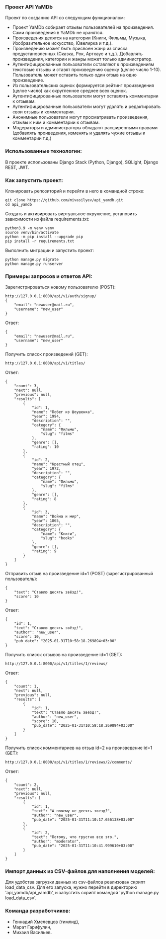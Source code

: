 ### Проект API YaMDb

Проект по созданию API со следующим функционалом:

- Проект YaMDb собирает отзывы пользователей на произведения. Сами произведения в YaMDb не хранятся.
- Произведения делятся на категории (Книги, Фильмы, Музыка, Изобразительное искусство, Ювелирка и т.д.).
- Произведению может быть присвоен жанр из списка предустановленных (Сказка, Рок, Артхаус и т.д.). Добавлять произведения, категории и жанры может только администратор.
- Аутентифицированные пользователи оставляют к произведениям текстовые отзывы и ставят произведению оценку (целое число 1-10). Пользователь может оставить только один отзыв на одно произведение.
- Из пользовательских оценок формируется рейтинг произведения (целое число) как округленное среднее всех оценок.
- Аутентифицированные пользователи могут оставлять комментарии к отзывам.
- Аутентифицированные пользователи могут удалять и редактировать свои отзывы и комментарии.
- Анонимные пользователи могут просматривать произведения, отзывы к ним и комментарии к отзывам.
- Модераторы и администраторы обладают расширенными правами (добавлять проиведения, изменять и удалять чужие отзывы и комментарии т.д.)

### Использованные технологии:

В проекте использованы Django Stack (Python, Django), SQLight, Django REST, JWT.

### Как запустить проект:

Клонировать репозиторий и перейти в него в командной строке:

```
git clone https://github.com/mivasilyev/api_yamdb.git
cd api_yamdb
```

Cоздать и активировать виртуальное окружение, установить зависимости из файла requirements.txt:

```
python3.9 -m venv venv
source venv/bin/activate
python -m pip install --upgrade pip
pip install -r requirements.txt
```

Выполнить миграции и запустить проект:

```
python manage.py migrate
python manage.py runserver
```

### Примеры запросов и ответов API:

Зарегистрироваться новому пользователю (POST):
```
http://127.0.0.1:8000/api/v1/auth/signup/
{
    "email": "newuser@mail.ru",
    "username": "new_user"
}
```
Ответ:
```
{
    "email": "newuser@mail.ru",
    "username": "new_user"
}
```

Получить список произведений (GET):
```
http://127.0.0.1:8000/api/v1/titles/
```
Ответ:
```
{
    "count": 3,
    "next": null,
    "previous": null,
    "results": [
        {
            "id": 1,
            "name": "Побег из Шоушенка",
            "year": 1994,
            "description": "",
            "category": {
                "name": "Фильмы",
                "slug": "films"
            },
            "genre": [],
            "rating": 10
        },
        {
            "id": 2,
            "name": "Крестный отец",
            "year": 1972,
            "description": "",
            "category": {
                "name": "Фильмы",
                "slug": "films"
            },
            "genre": [],
            "rating": 8
        },
        {
            "id": 3,
            "name": "Война и мир",
            "year": 1865,
            "description": "",
            "category": {
                "name": "Книги",
                "slug": "books"
            },
            "genre": [],
            "rating": 9
        }
    ]
}
```

Отправить отзыв на произведение id=1 (POST) (зарегистрированный пользователь):
```
{
    "text": "Ставлю десять звёзд!",
    "score": 10
}
```
Ответ:
```
{
    "id": 1,
    "text": "Ставлю десять звёзд!",
    "author": "new_user",
    "score": 10,
    "pub_date": "2025-01-31T10:58:18.269894+03:00"
}
```

Получить список отзывов на произведение id=1 (GET):
```
http://127.0.0.1:8000/api/v1/titles/1/reviews/
```
Ответ:
```
{
    "count": 1,
    "next": null,
    "previous": null,
    "results": [
        {
            "id": 1,
            "text": "Ставлю десять звёзд!",
            "author": "new_user",
            "score": 10,
            "pub_date": "2025-01-31T10:58:18.269894+03:00"
        }
    ]
}
```

Получить список комментариев на отзыв id=2 на произведение id=1 (GET):
```
http://127.0.0.1:8000/api/v1/titles/1/reviews/2/comments/
```
Ответ:
```
{
    "count": 2,
    "next": null,
    "previous": null,
    "results": [
        {
            "id": 1,
            "text": "А почему не десять звезд?",
            "author": "new_user",
            "pub_date": "2025-01-31T11:10:17.656138+03:00"
        },
        {
            "id": 2,
            "text": "Потому, что грустно все это.",
            "author": "moderator",
            "pub_date": "2025-01-31T11:10:41.999610+03:00"
        }
    ]
}
```
### Импорт данных из CSV-файлов для наполнения моделей:

Для удобства загрузки данных из csv-файлов реализован скрипт load_data_csv.
Для его запуска, нужно перейти в директорию 'api_yamdb/api_yamdb',
и запустить скрипт командой 'python manage.py load_data_csv'.

### Команда разработчиков:

- Геннадий Хмелевцов (тимлид),
- Марат Гарифулин,
- Михаил Васильев.
